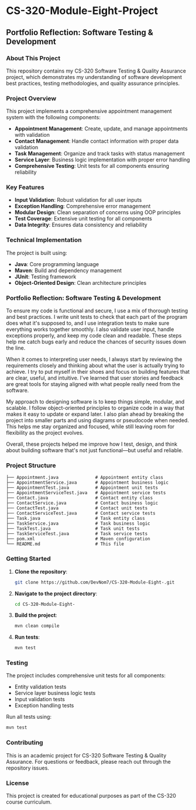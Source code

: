 # CS-320-Module-Eight-Project

## Portfolio Reflection: Software Testing & Development

### About This Project

This repository contains my CS-320 Software Testing & Quality Assurance project, which demonstrates my understanding of software development best practices, testing methodologies, and quality assurance principles.

### Project Overview

This project implements a comprehensive appointment management system with the following components:
- **Appointment Management**: Create, update, and manage appointments with validation
- **Contact Management**: Handle contact information with proper data validation
- **Task Management**: Organize and track tasks with status management
- **Service Layer**: Business logic implementation with proper error handling
- **Comprehensive Testing**: Unit tests for all components ensuring reliability

### Key Features

- **Input Validation**: Robust validation for all user inputs
- **Exception Handling**: Comprehensive error management
- **Modular Design**: Clean separation of concerns using OOP principles
- **Test Coverage**: Extensive unit testing for all components
- **Data Integrity**: Ensures data consistency and reliability

### Technical Implementation

The project is built using:
- **Java**: Core programming language
- **Maven**: Build and dependency management
- **JUnit**: Testing framework
- **Object-Oriented Design**: Clean architecture principles

### Portfolio Reflection: Software Testing & Development

To ensure my code is functional and secure, I use a mix of thorough testing and best practices. I write unit tests to check that each part of the program does what it's supposed to, and I use integration tests to make sure everything works together smoothly. I also validate user input, handle exceptions properly, and keep my code clean and readable. These steps help me catch bugs early and reduce the chances of security issues down the line.

When it comes to interpreting user needs, I always start by reviewing the requirements closely and thinking about what the user is actually trying to achieve. I try to put myself in their shoes and focus on building features that are clear, useful, and intuitive. I've learned that user stories and feedback are great tools for staying aligned with what people really need from the software.

My approach to designing software is to keep things simple, modular, and scalable. I follow object-oriented principles to organize code in a way that makes it easy to update or expand later. I also plan ahead by breaking the project into smaller parts and using diagrams or pseudocode when needed. This helps me stay organized and focused, while still leaving room for flexibility as the project evolves.

Overall, these projects helped me improve how I test, design, and think about building software that's not just functional—but useful and reliable.

### Project Structure

```
├── Appointment.java              # Appointment entity class
├── AppointmentService.java       # Appointment business logic
├── AppointmentTest.java          # Appointment unit tests
├── AppointmentServiceTest.java   # Appointment service tests
├── Contact.java                  # Contact entity class
├── ContactService.java           # Contact business logic
├── ContactTest.java              # Contact unit tests
├── ContactServiceTest.java       # Contact service tests
├── Task.java                     # Task entity class
├── TaskService.java              # Task business logic
├── TaskTest.java                 # Task unit tests
├── TaskServiceTest.java          # Task service tests
├── pom.xml                       # Maven configuration
└── README.md                     # This file
```

### Getting Started

1. **Clone the repository**:
   ```bash
   git clone https://github.com/DevNom7/CS-320-Module-Eight-.git
   ```

2. **Navigate to the project directory**:
   ```bash
   cd CS-320-Module-Eight-
   ```

3. **Build the project**:
   ```bash
   mvn clean compile
   ```

4. **Run tests**:
   ```bash
   mvn test
   ```

### Testing

The project includes comprehensive unit tests for all components:
- Entity validation tests
- Service layer business logic tests
- Input validation tests
- Exception handling tests

Run all tests using:
```bash
mvn test
```

### Contributing

This is an academic project for CS-320 Software Testing & Quality Assurance. For questions or feedback, please reach out through the repository issues.

### License

This project is created for educational purposes as part of the CS-320 course curriculum. 